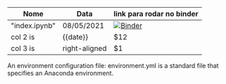 | Nome          |      Data     |  link para rodar no binder |
|---------------|---------------|----------------------------|
| "index.ipynb" |  08/05/2021   | [![Binder](https://mybinder.org/badge_logo.svg)](https://mybinder.org/v2/gh/odairjosebellini/awk/main) |
| col 2 is |    {{date}}   |   $12 |
| col 3 is | right-aligned |    $1 |

An environment configuration file: environment.yml is a standard file that specifies an Anaconda environment.
